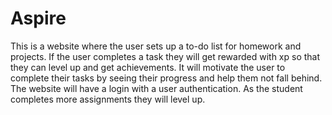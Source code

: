 # Aspire

This is a website where the user sets up a to-do list for homework and projects. If the user completes a task they will get rewarded with xp so that they can level up and get achievements. It will motivate the user to complete their tasks by seeing their progress and help them not fall behind. The website will have a login with a user authentication. As the student completes more assignments they will level up.

